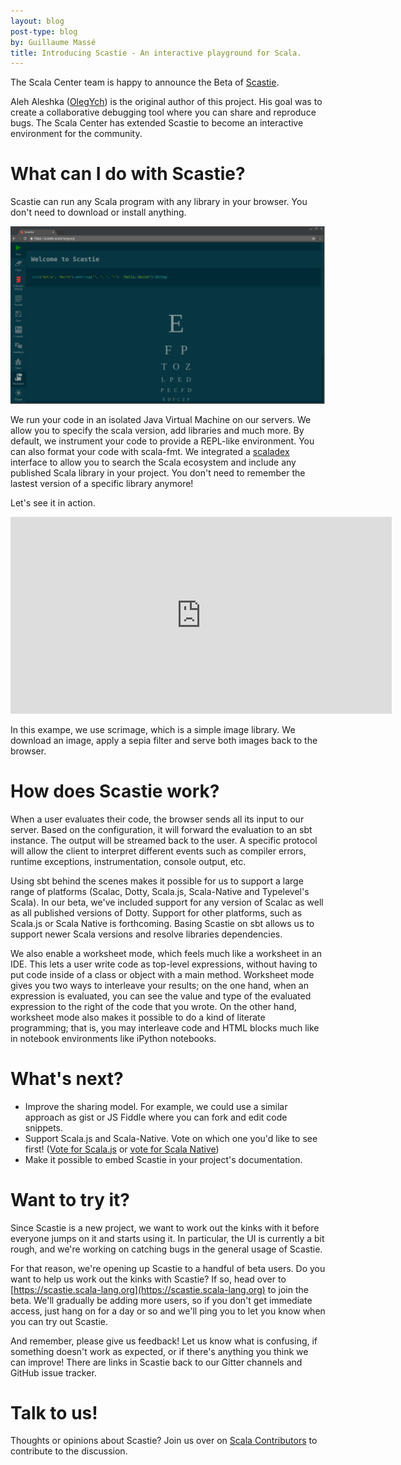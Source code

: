 ```yaml
---
layout: blog
post-type: blog
by: Guillaume Massé
title: Introducing Scastie - An interactive playground for Scala.
---
```


The Scala Center team is happy to announce the Beta of [Scastie](https://scastie.scala-lang.org).

Aleh Aleshka ([OlegYch](https://github.com/OlegYch/)) is the original author of this project. His goal was to create a collaborative debugging tool where you can share and reproduce bugs. The Scala Center has extended Scastie to become an interactive environment for the community.

# What can I do with Scastie?

Scastie can run any Scala program with any library in your browser. You don't need to download or install anything.

[![scastie](/resources/img/blog/scastie/scastie.png)](/resources/img/blog/scastie/scastie.png)

We run your code in an isolated Java Virtual Machine on our servers. We allow you to specify the scala version, add libraries and much more. By default, we instrument your code to provide a REPL-like environment. You can also format your code with scala-fmt. We integrated a [scaladex](https://index.scala-lang.org/) interface to allow you to search the Scala ecosystem and include any published Scala library in your project. You don't need to remember the lastest version of a specific library anymore!

Let's see it in action.

<iframe width="610" height="315" src="https://www.youtube.com/embed/ugFgdncsxEQ" frameborder="0" allowfullscreen></iframe>

In this exampe, we use scrimage, which is a simple image library. We download an image, apply a sepia filter and serve both images back to the browser.

# How does Scastie work?

When a user evaluates their code, the browser sends all its input to our server. Based on the configuration, it will forward the evaluation to an sbt instance. The output will be streamed back to the user. A specific protocol will allow the client to interpret different events such as compiler errors, runtime exceptions, instrumentation, console output, etc. 

Using sbt behind the scenes makes it possible for us to support a large range of platforms (Scalac, Dotty, Scala.js, Scala-Native and Typelevel's Scala). In our beta, we've included support for any version of Scalac as well as all published versions of Dotty. Support for other platforms, such as Scala.js or Scala Native is forthcoming. Basing Scastie on sbt allows us to support newer Scala versions and resolve libraries dependencies.

We also enable a worksheet mode, which feels much like a worksheet in an IDE. This lets a user write code as top-level expressions, without having to put code inside of a class or object with a main method. Worksheet mode gives you two ways to interleave your results; on the one hand, when an expression is evaluated, you can see the value and type of the evaluated expression to the right of the code that you wrote. On the other hand, worksheet mode also makes it possible to do a kind of literate programming; that is, you may interleave code and HTML blocks much like in notebook environments like iPython notebooks.

# What's next? 

* Improve the sharing model. For example, we could use a similar approach as gist or JS Fiddle where you can fork and edit code snippets. 
* Support Scala.js and Scala-Native. Vote on which one you'd like to see first! ([Vote for Scala.js](https://github.com/scalacenter/scastie/issues/38) or [vote for Scala Native](https://github.com/scalacenter/scastie/issues/40))
* Make it possible to embed Scastie in your project's documentation.

# Want to try it?

Since Scastie is a new project, we want to work out the kinks with it before everyone jumps on it and starts using it. In particular, the UI is currently a bit rough, and we're working on catching bugs in the general usage of Scastie.

For that reason, we're opening up Scastie to a handful of beta users. Do you want to help us work out the kinks with Scastie? If so, head over to [https://scastie.scala-lang.org](https://scastie.scala-lang.org) to join the beta. We'll gradually be adding more users, so if you don't get immediate access, just hang on for a day or so and we'll ping you to let you know when you can try out Scastie.

And remember, please give us feedback! Let us know what is confusing, if something doesn't work as expected, or if there's anything you think we can improve! There are links in Scastie back to our Gitter channels and GitHub issue tracker.

# Talk to us!

Thoughts or opinions about Scastie? Join us over on [Scala Contributors](
https://contributors.scala-lang.org/t/introducing-scastie-an-interactive-playground-for-scala/494) to contribute to the discussion.
